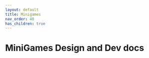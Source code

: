```yaml
---
layout: default
title: Minigames
nav_order: 40
has_children: true
---
```

# MiniGames Design and Dev docs
